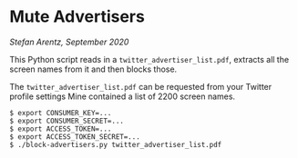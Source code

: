 # Mute Advertisers
_Stefan Arentz, September 2020_

This Python script reads in a `twitter_advertiser_list.pdf`, extracts all the screen names from it and then blocks those.

The `twitter_advertiser_list.pdf` can be requested from your Twitter profile settings Mine contained a list of 2200 screen names.

```
$ export CONSUMER_KEY=...
$ export CONSUMER_SECRET=...
$ export ACCESS_TOKEN=...
$ export ACCESS_TOKEN_SECRET=...
$ ./block-advertisers.py twitter_advertiser_list.pdf
```

